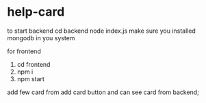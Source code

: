 # help-card


to start backend 
cd backend
node index.js
make sure you installed mongodb in you system


for frontend
1. cd frontend 
2. npm i
3. npm start

add few card from add card button and can see card from backend;
